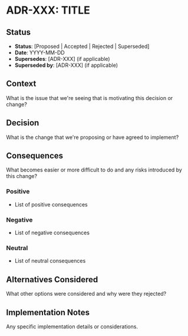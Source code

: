 # ADR-XXX: TITLE

## Status

- **Status**: [Proposed | Accepted | Rejected | Superseded]
- **Date**: YYYY-MM-DD
- **Supersedes**: [ADR-XXX] (if applicable)
- **Superseded by**: [ADR-XXX] (if applicable)

## Context

What is the issue that we're seeing that is motivating this decision or change?

## Decision

What is the change that we're proposing or have agreed to implement?

## Consequences

What becomes easier or more difficult to do and any risks introduced by this change?

### Positive

- List of positive consequences

### Negative

- List of negative consequences

### Neutral

- List of neutral consequences

## Alternatives Considered

What other options were considered and why were they rejected?

## Implementation Notes

Any specific implementation details or considerations.
